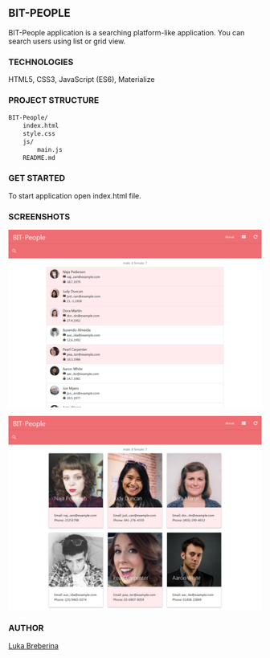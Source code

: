 ## **BIT-PEOPLE**

BIT-People application is a searching platform-like application. You can search users using list or grid view.


### **TECHNOLOGIES**

HTML5, CSS3, JavaScript (ES6), Materialize


### **PROJECT STRUCTURE**

```
BIT-People/
    index.html
    style.css
    js/
        main.js
    README.md
```

### **GET STARTED**

To start application open index.html file.


### **SCREENSHOTS**

![alt text](https://raw.githubusercontent.com/luani86/BIT-Blog/master/Screenshot-3.png)



![alt text](https://raw.githubusercontent.com/luani86/BIT-Blog/master/Screenshot-4.png)

### **AUTHOR**

[Luka Breberina](https://github.com/luani86)